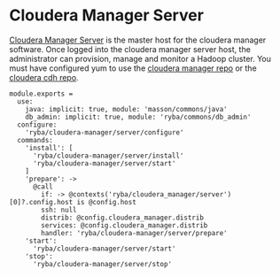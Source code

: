 
# Cloudera Manager Server

[Cloudera Manager Server][Cloudera-server-install] is the master host for the
cloudera manager software.
Once logged into the cloudera manager server host, the administrator can
provision, manage and monitor a Hadoop cluster.
You must have configured yum to use the [cloudera manager repo][Cloudera-manager-repo]
or the [cloudera cdh repo][Cloudera-cdh-repo].


    module.exports =
      use:
        java: implicit: true, module: 'masson/commons/java'
        db_admin: implicit: true, module: 'ryba/commons/db_admin'
      configure:
        'ryba/cloudera-manager/server/configure'
      commands:
        'install': [
          'ryba/cloudera-manager/server/install'
          'ryba/cloudera-manager/server/start'
        ]
        'prepare': ->
          @call
            if: -> @contexts('ryba/cloudera_manager/server')[0]?.config.host is @config.host
            ssh: null
            distrib: @config.cloudera_manager.distrib
            services: @config.cloudera_manager.distrib
            handler: 'ryba/cloudera-manager/server/prepare'
        'start':
          'ryba/cloudera-manager/server/start'
        'stop':
          'ryba/cloudera-manager/server/stop'

[Cloudera-server-install]: http://www.cloudera.com/content/www/en-us/documentation/enterprise/5-2-x/topics/cm_ig_install_path_b.html#cmig_topic_6_6_4_unique_1
[Cloudera-manager-repo]: http://archive.cloudera.com/cm5/redhat/6/x86_64/cm/cloudera-manager.repo
[Cloudera-cdh-repo]: http://archive.cloudera.com/cdh5/redhat/6/x86_64/cdh/cloudera-cdh5.repo
